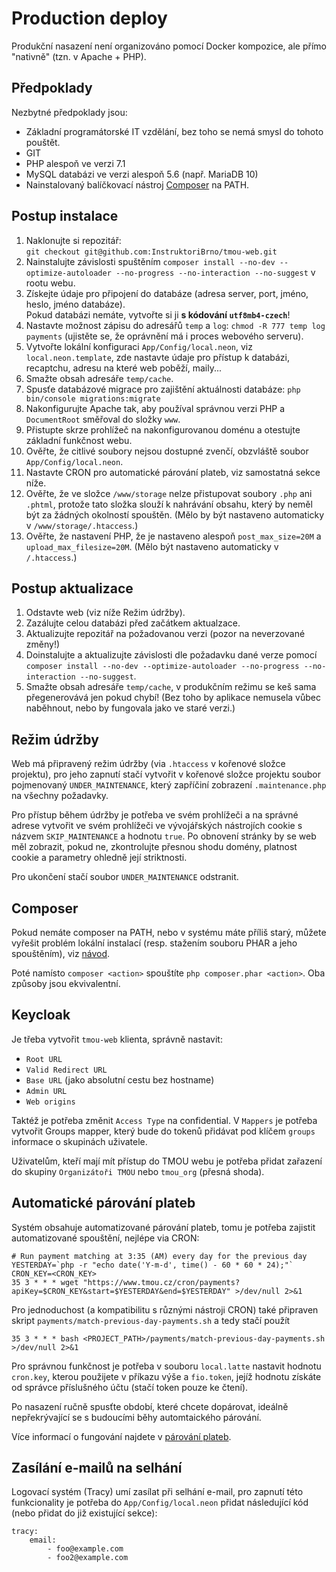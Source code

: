 # Production deploy

Produkční nasazení není organizováno pomocí Docker kompozice, ale přímo "nativně" (tzn. v Apache + PHP).


## Předpoklady

Nezbytné předpoklady jsou:

- Základní programátorské IT vzdělání, bez toho se nemá smysl do tohoto pouštět.
- GIT
- PHP alespoň ve verzi 7.1
- MySQL databázi ve verzi alespoň 5.6 (např. MariaDB 10)
- Nainstalovaný balíčkovací nástroj [Composer](https://getcomposer.org/) na PATH.

## Postup instalace

1. Naklonujte si repozitář:  
   `git checkout git@github.com:InstruktoriBrno/tmou-web.git`
2. Nainstalujte závislosti spuštěním `composer install --no-dev --optimize-autoloader --no-progress --no-interaction --no-suggest` v rootu webu.
3. Získejte údaje pro připojení do databáze (adresa server, port, jméno, heslo, jméno databáze).  
   Pokud databázi nemáte, vytvořte si ji **s kódování `utf8mb4-czech`**!
4. Nastavte možnost zápisu do adresářů `temp` a `log`: `chmod -R 777 temp log payments` (ujistěte se, že oprávnění má i proces webového serveru).
5. Vytvořte lokální konfiguraci `App/Config/local.neon`, viz `local.neon.template`,
   zde nastavte údaje pro přístup k databázi, recaptchu, adresu na které web poběží, maily...
6. Smažte obsah adresáře `temp/cache`.
7. Spusťe databázové migrace pro zajištění aktuálnosti databáze: `php bin/console migrations:migrate`
9. Nakonfigurujte Apache tak, aby používal správnou verzi PHP a `DocumentRoot` směřoval do složky `www`.
10. Přistupte skrze prohlížeč na nakonfigurovanou doménu a otestujte základní funkčnost webu.
11. Ověřte, že citlivé soubory nejsou dostupné zvenčí, obzvláště soubor `App/Config/local.neon`.
12. Nastavte CRON pro automatické párování plateb, viz samostatná sekce níže.
13. Ověřte, že ve složce `/www/storage` nelze přistupovat soubory `.php` ani `.phtml`, protože tato složka slouží k nahrávání obsahu, který by neměl být za žádných okolností spouštěn. (Mělo by být nastaveno automaticky v `/www/storage/.htaccess`.)
14. Ověřte, že nastavení PHP, že je nastaveno alespoň `post_max_size=20M` a `upload_max_filesize=20M`. (Mělo být nastaveno automaticky v `/.htaccess`.)

## Postup aktualizace

1. Odstavte web (viz níže Režim údržby).
2. Zazálujte celou databázi před začátkem aktualzace.
2. Aktualizujte repozitář na požadovanou verzi (pozor na neverzované změny!)
3. Doinstalujte a aktualizujte závislosti dle požadavku dané verze pomocí `composer install --no-dev --optimize-autoloader --no-progress --no-interaction --no-suggest`.
4. Smažte obsah adresáře `temp/cache`, v produkčním režimu se keš sama přegenerovává jen pokud chybí! (Bez toho by aplikace nemusela vůbec naběhnout, nebo by fungovala jako ve staré verzi.)

## Režim údržby

Web má připravený režim údržby (via `.htaccess` v kořenové složce projektu), pro jeho zapnutí stačí vytvořit v kořenové složce projektu
soubor pojmenovaný `UNDER_MAINTENANCE`, který zapříčiní zobrazení `.maintenance.php` na všechny požadavky.

Pro přístup během údržby je potřeba ve svém prohlížeči a na správné adrese vytvořit ve svém prohlížeči ve vývojářských nástrojích
cookie s názvem `SKIP_MAINTENANCE` a hodnotu `true`. Po obnovení stránky by se web měl zobrazit, pokud ne, zkontrolujte přesnou shodu domény, platnost cookie a parametry ohledně její striktnosti.

Pro ukončení stačí soubor `UNDER_MAINTENANCE` odstranit.

## Composer

Pokud nemáte composer na PATH, nebo v systému máte příliš starý, můžete vyřešit problém lokální instalací
(resp. stažením souboru PHAR a jeho spouštěním), viz [návod](https://getcomposer.org/doc/00-intro.md#installation-linux-unix-macos).

Poté namísto `composer <action>` spouštíte `php composer.phar <action>`. Oba způsoby jsou ekvivalentní.

## Keycloak

Je třeba vytvořit `tmou-web` klienta, správně nastavit:

- `Root URL`
- `Valid Redirect URL`
- `Base URL` (jako absolutní cestu bez hostname)
- `Admin URL`
- `Web origins`

Taktéž je potřeba změnit `Access Type` na confidential. V `Mappers` je potřeba vytvořit Groups mapper, který bude do tokenů přidávat pod klíčem `groups` informace o skupinách uživatele.

Uživatelům, kteří mají mít přístup do TMOU webu je potřeba přidat zařazení do skupiny `Organizátoři TMOU` nebo `tmou_org` (přesná shoda).

## Automatické párování plateb

Systém obsahuje automatizované párování plateb, tomu je potřeba zajistit automatizované spouštění, nejlépe via CRON:

```
# Run payment matching at 3:35 (AM) every day for the previous day
YESTERDAY=`php -r "echo date('Y-m-d', time() - 60 * 60 * 24);"`
CRON_KEY=<CRON_KEY>
35 3 * * * wget "https://www.tmou.cz/cron/payments?apiKey=$CRON_KEY&start=$YESTERDAY&end=$YESTERDAY" >/dev/null 2>&1
```

Pro jednoduchost (a kompatibilitu s různými nástroji CRON) také připraven skript `payments/match-previous-day-payments.sh` a tedy stačí použít
```
35 3 * * * bash <PROJECT_PATH>/payments/match-previous-day-payments.sh >/dev/null 2>&1
```

Pro správnou funkčnost je potřeba v souboru `local.latte` nastavit hodnotu `cron.key`, kterou použijete v příkazu výše
a  `fio.token`, jejíž hodnotu získáte od správce příslušného účtu (stačí token pouze ke čtení).

Po nasazení ručně spusťte období, které chcete dopárovat, ideálně nepřekrývající se s budoucími běhy automtaického párování.

Více informací o fungování najdete v [párování plateb](PaymentsMatching.md).

## Zasílání e-mailů na selhání

Logovací systém (Tracy) umí zasílat při selhání e-mail, pro zapnutí této funkcionality je potřeba do `App/Config/local.neon`
přidat následující kód (nebo přidat do již existující sekce):

```neon
tracy:
    email:
        - foo@example.com
        - foo2@example.com 
```
